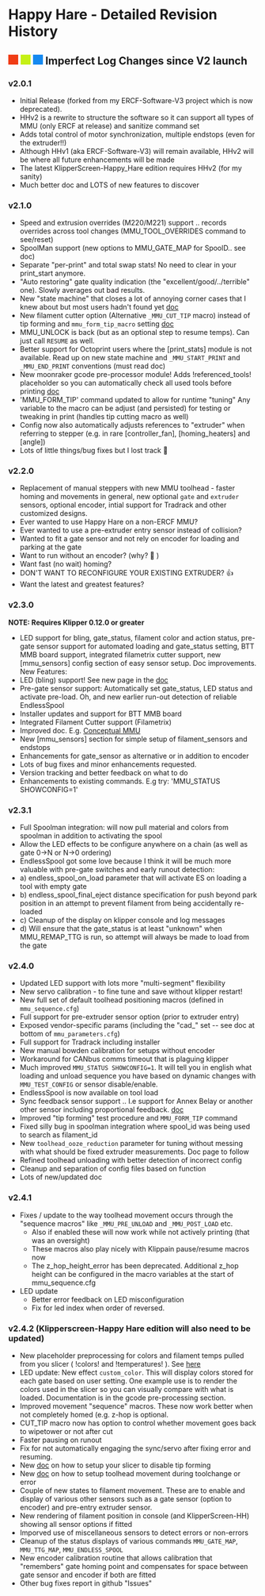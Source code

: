 # Happy Hare - Detailed Revision History

## ![#f03c15](/doc/f03c15.png) ![#c5f015](/doc/c5f015.png) ![#1589F0](/doc/1589F0.png) Imperfect Log Changes since V2 launch

### v2.0.1
- Initial Release (forked from my ERCF-Software-V3 project which is now deprecated).
- HHv2 is a rewrite to structure the software so it can support all types of MMU (only ERCF at release) and sanitize command set
- Adds total control of motor synchronization, multiple endstops (even for the extruder!!)
- Although HHv1 (aka ERCF-Software-V3) will remain available, HHv2 will be where all future enhancements will be made
- The latest KlipperScreen-Happy_Hare edition requires HHv2 (for my sanity)
- Much better doc and LOTS of new features to discover

### v2.1.0
- Speed and extrusion overrides (M220/M221) support .. records overrides across tool changes (MMU_TOOL_OVERRIDES command to see/reset)
- SpoolMan support (new options to MMU_GATE_MAP for SpoolD.. see  doc)
- Separate "per-print" and total swap stats!  No need to clear in your print_start anymore.
- "Auto restoring" gate quality indication (the "excellent/good/../terrible" one).  Slowly averages out bad results.
- New "state machine" that closes a lot of annoying corner cases that I knew about but most users hadn't found yet [doc](https://github.com/moggieuk/Happy-Hare#13-job-state-transistions-and-print-startend-handling)
- New filament cutter option (Alternative `_MMU_CUT_TIP` macro) instead of tip forming and `mmu_form_tip_macro` setting [doc](https://github.com/moggieuk/Happy-Hare/blob/main/doc/gcode_customization.md#---_mmu_form_tip_standalone)
- MMU_UNLOCK is back (but as an optional step to resume temps).  Can just call `RESUME` as well.
- Better support for Octoprint users where the [print_stats] module is not available. Read up on new state machine and `_MMU_START_PRINT` and `_MMU_END_PRINT` conventions (must read doc)
- New  moonraker gcode pre-processor module! Adds !referenced_tools!  placeholder so you can automatically check all used tools before printing [doc](https://github.com/moggieuk/Happy-Hare/blob/main/doc/gcode_preprocessing.md)
- 'MMU_FORM_TIP' command updated to allow for runtime "tuning"  Any variable to the macro can be adjust (and persisted) for testing or tweaking in print (handles tip cutting macro as well)
- Config now also automatically adjusts references to "extruder"  when referring to stepper (e.g. in rare [controller_fan], [homing_heaters] and [angle])
- Lots of little things/bug fixes but I lost track 🫣

### v2.2.0
- Replacement of manual steppers with new MMU toolhead - faster homing and movements in general, new optional `gate` and `extruder` sensors, optional encoder, intial support for Tradrack and other customized designs.
- Ever wanted to use Happy Hare on a non-ERCF MMU?
- Ever wanted to use a pre-extruder entry sensor instead of collision?
- Wanted to fit a gate sensor and not rely on encoder for loading and parking at the gate
- Want to run without an encoder? (why? 🤷 )
- Want fast (no wait) homing?
- DON'T WANT TO RECONFIGURE YOUR EXISTING EXTRUDER? 👍
- Want the latest and greatest features?

### v2.3.0
**NOTE: Requires Klipper 0.12.0 or greater**
- LED support for bling, gate_status, filament color and action status, pre-gate sensor support for automated loading and gate_status setting, BTT MMB board support, integrated filametrix cutter support, new [mmu_sensors] config section of easy sensor setup. Doc improvements.
New Features:
- LED (bling) support! See new page in the [doc](https://github.com/moggieuk/Happy-Hare/tree/main?tab=readme-ov-file#14-leds)
- Pre-gate sensor support:  Automatically set gate_status, LED status and activate pre-load. Oh, and new earlier run-out detection of reliable EndlessSpool
- Installer updates and support for BTT MMB board
- Integrated Filament Cutter support (Filametrix)
- Improved doc. E.g. [Conceptual MMU](https://github.com/moggieuk/Happy-Hare/blob/main/doc/conceptual_mmu.md)
- New [mmu_sensors] section for simple setup of filament_sensors and endstops
- Enhancements for gate_sensor as alternative or in addition to encoder
- Lots of bug fixes and minor enhancements requested.
- Version tracking and better feedback on what to do
- Enhancements to existing commands. E.g try: 'MMU_STATUS SHOWCONFIG=1'

### v2.3.1
- Full Spoolman integration: will now pull material and colors from spoolman in addition to activating the spool
- Allow the LED effects to be configure anywhere on a chain (as well as gate 0->N or N->0 ordering)
- EndlessSpool got some love because I think it will be much more valuable with pre-gate switches and early runout detection:
 - a) endless_spool_on_load parameter that will activate ES on loading a tool with empty gate
 - b) endless_spool_final_eject distance specification for push beyond park position in an attempt to prevent filament from being accidentally re-loaded
 - c) Cleanup of the display on klipper console and log messages
 - d) Will ensure that the gate_status is at least "unknown" when MMU_REMAP_TTG is run, so attempt will always be made to load from the gate

### v2.4.0
- Updated LED support with lots more "multi-segment" flexibility
- New servo calibration - to fine tune and save without klipper restart!
- New full set of default toolhead positioning macros (defined in `mmu_sequence.cfg`)
- Full support for pre-extruder sensor option (prior to extruder entry)
- Exposed vendor-specific params (including the "cad_" set -- see doc at bottom of `mmu_parameters.cfg`)
- Full support for Tradrack including installer
- New manual bowden calibration for setups without encoder
- Workaround for CANbus comms timeout that is plaguing klipper
- Much improved `MMU_STATUS SHOWCONFIG=1`.  It will tell you in english what loading and unload sequence you have based on dynamic changes with `MMU_TEST_CONFIG` or sensor disable/enable.
- EndlessSpool is now available on tool load
- Sync feedback sensor support .. I.e support for Annex Belay or another other sensor including proportional feedback. [doc](https://github.com/moggieuk/Happy-Hare/tree/main?tab=readme-ov-file#4-synchronized-gearextruder-motors)
- Improved "tip forming" test procedure and `MMU_FORM_TIP` command
- Fixed silly bug in spoolman integration where spool_id was being used to search as filament_id
- New `toolhead_ooze_reduction` parameter for tuning without messing with what should be fixed extruder measurements. Doc page to follow
- Refined toolhead unloading with better detection of incorrect config
- Cleanup and separation of config files based on function
- Lots of new/updated doc

### v2.4.1
- Fixes / update to the way toolhead movement occurs through the "sequence macros" like `_MMU_PRE_UNLOAD` and `_MMU_POST_LOAD` etc. 
  - Also if enabled these will now work while not actively printing (that was an oversight)
  - These macros also play nicely with Klippain  pause/resume macros now
  - The z_hop_height_error has been deprecated. Additional z_hop height can be configured in the macro variables at the start of mmu_sequence.cfg
- LED update
  - Better error feedback on LED misconfiguration
  - Fix for led index when order of reversed.

### v2.4.2 (Klipperscreen-Happy Hare edition will also need to be updated)
- New placeholder preprocessing for colors and filament temps pulled from you slicer ( !colors! and !temperatures! ). See [here](https://github.com/moggieuk/Happy-Hare/blob/main/doc/gcode_preprocessing.md)
- LED update: New effect `custom_color`.  This will display colors stored for each gate based on user setting. One example use is to render the colors used in the slicer so you can visually compare with what is loaded.  Documentation is in the gcode pre-processing section.
- Improved movement "sequence" macros.  These now work better when not completely homed (e.g. z-hop is optional.
- CUT_TIP macro now has option to control whether movement goes back to wipetower or not after cut
- Faster pausing on runout
- Fix for not automatically engaging the sync/servo after fixing error and resuming.
- New [doc](https://github.com/moggieuk/Happy-Hare/blob/main/doc/toolchange_movement.md) on how to setup your slicer to disable tip forming
- New [doc](https://github.com/moggieuk/Happy-Hare/blob/main/doc/toolchange_movement.md) on how to setup toolhead movement during toolchange or error
- Couple of new states to filament movement.  These are to enable and display of various other sensors such as a gate sensor (option to encoder) and pre-entry extruder sensor.
- New rendering of filament position in console (and KlipperScreen-HH) showing all sensor options if fitted
- Imporved use of miscellaneous sensors to detect errors or non-errors
- Cleanup of the status displays of various commands `MMU_GATE_MAP`, `MMU_TTG_MAP`, `MMU_ENDLESS_SPOOL`
- New encoder calibration routine that allows calibration that "remembers" gate homing point and compensates for space between gate sensor and encoder if both are fitted
- Other bug fixes report in github "Issues"

